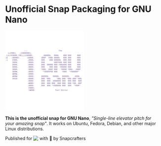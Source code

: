 # Unofficial Snap Packaging for GNU Nano
<!--
​	Use the Staticaly service for easy access to in-repo pictures:
​	https://www.staticaly.com/
-->
![Logo of GNU Nano](gui/nano.png "Logo of GNU Nano")

**This is the unofficial snap for GNU Nano**, *"Single-line elevator pitch for your amazing snap"*. It works on Ubuntu, Fedora, Debian, and other major Linux distributions.

<!-- Uncomment and modify this when you are provided a build status badge
[![Build Status Badge of the `nano` Snap](https://build.snapcraft.io/badge/Lin-Buo-Ren/nano-snap.svg "Build Status of the `nano` snap")](https://build.snapcraft.io/user/Lin-Buo-Ren/nano-snap)
-->

<!-- Uncomment and modify this when you have a screenshot
![Screenshot of the Snapped Application](local/screenshots/screenshot.png "Screenshot of the Snapped Application")
-->

Published for <img src="http://anything.codes/slack-emoji-for-techies/emoji/tux.png" align="top" width="24" /> with 💝 by Snapcrafters

<!-- Uncomment and modify this when you have published the snap to the Snap Store
## Installation
([Don't have snapd installed?](https://snapcraft.io/docs/core/install))

### In Terminal
    # Install Snap #
    sudo snap install --channel=edge --devmode nano
    #sudo snap install --channel=beta nano
    #sudo snap install nano
    
    # Connect the Snap to Required Interfaces #
    ## _plug_name_: Reasoning of connecting _plug_name_ ##
    sudo snap connect nano:_plug_name_
    
    # Connect the Snap to Optional Interfaces #
    ## _plug_name_: Reasoning of connecting _plug_name_ ##
    sudo snap connect nano:_plug_name_

### The Graphical Way
[![Get it from the Snap Store](https://snapcraft.io/static/images/badges/en/snap-store-black.svg)](https://snapcraft.io/nano)
-->

<!-- Uncomment when you have test results
## What is Working
* [A list of functionallities that are verified working]

## What is NOT Working...yet 
Check out the [issue tracker](https://github.com/Lin-Buo-Ren/nano-snap/issues) for known issues.

## What is NOT Tested...yet
Anything not listed in "What is Working" and "What is NOT Working...yet" sections.
-->

<!-- Uncomment when you have initialized the URLs
## Support
* Report issues regarding using this snap to the issue tracker:  
  <https://github.com/Lin-Buo-Ren/nano-snap/issues>
* You may also post on the Snapcraft Forum, under the `snap` topic category:  
  <https://forum.snapcraft.io/c/snap>
-->
